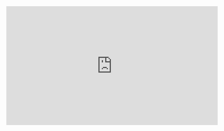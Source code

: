 <iframe width="560" height="315" src="https://www.youtube.com/embed/o94C309LK3M" frameborder="0" allow="accelerometer; autoplay; encrypted-media; gyroscope; picture-in-picture" allowfullscreen></iframe>
